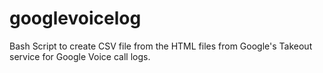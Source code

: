 googlevoicelog
==============

Bash Script to create CSV file from the HTML files from Google's Takeout service for Google Voice call logs.
